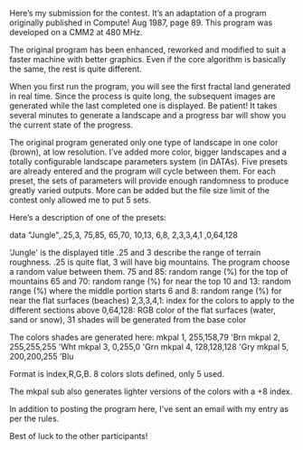 Here’s my submission for the contest. It’s an adaptation of a program originally published in Compute! Aug 1987, page 89. This program was developed on a CMM2 at 480 MHz.

The original program has been enhanced, reworked and modified to suit a faster machine with better graphics. Even if the core algorithm is basically the same, the rest is quite different.

When you first run the program, you will see the first fractal land generated in real time. Since the process is quite long, the subsequent images are generated while the last completed one is displayed. Be patient! It takes several minutes to generate a landscape and a progress bar will show you the current state of the progress.

The original program generated only one type of landscape in one color (brown), at low resolution. I’ve added more color, bigger landscapes and a totally configurable landscape parameters system (in DATAs). Five presets are already entered and the program will cycle between them. For each preset, the sets of parameters will provide enough randomness to produce greatly varied outputs. More can be added but the file size limit of the contest only allowed me to put 5 sets.

Here’s a description of one of the presets:

data "Jungle",.25,3, 75,85, 65,70, 10,13, 6,8, 2,3,3,4,1 ,0,64,128

‘Jungle' is the displayed title
.25 and 3 describe the range of terrain roughness. .25 is quite flat, 3 will have big mountains. The program choose a random value between them.
75 and 85: random range (%) for the top of mountains
65 and 70: random range (%) for near the top
10 and 13: random range (%) where the middle portion starts
6 and 8: random range (%) for near the flat surfaces (beaches)
2,3,3,4,1: index for the colors to apply to the different sections above
0,64,128: RGB color of the flat surfaces (water, sand or snow), 31 shades will be generated from the base color

The colors shades are generated here:
mkpal 1, 255,158,79 'Brn
mkpal 2, 255,255,255 'Wht
mkpal 3, 0,255,0 'Grn
mkpal 4, 128,128,128 'Gry
mkpal 5, 200,200,255 ’Blu

Format is index,R,G,B. 8 colors slots defined, only 5 used.

The mkpal sub also generates lighter versions of the colors with a +8 index.

In addition to posting the program here, I've sent an email with my entry as per the rules.

Best of luck to the other participants!
